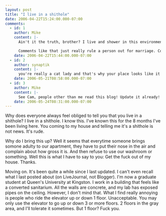 ```yaml
---
layout: post
title: "I live in a shithole"
date: 2006-04-22T15:24:00.000-07:00
comments:
  - id: 1
    author: Mike
    content: |-
      Ain't it the truth, brother? I live and shower in this environment every day, and I don't give it a second thought.

      Comments like that just really rule a person out for marriage. Could you in a million years get married to some harpy that complains about every last thing?
    date: 2006-04-22T15:44:00.000-07:00
  - id: 2
    author: synaptik
    content: |-
      you're really a cat lady and that's why your place looks like it has the squalor and putrid feces buildup from 50 cats. someone should call the fucking humane society on you crazy cat ladies.
    date: 2006-05-21T08:58:00.000-07:00
  - id: 3
    author: Mike
    content: |-
      See Cam, people other than me read this blog! Update it already!
    date: 2006-05-24T08:31:00.000-07:00
---
```


Why does everyone always feel obliged to tell you that you live in a shithole? I live in a shithole. I know this. I've known this for the 8 months I've been living here. You coming to my house and telling me it's a shithole is not news. It's rude.

Why do I bring this up? Well it seems that everytime someone brings somone adulty to our apartment, they have to put their nose in the air and complain about how gross it is. And then refuse to use our washroom or something. Well this is what I have to say to you:
Get the fuck out of my house.
Thanks.

Moving on. It's been quite a while since I last updated. I can't even recall what I last posted about (on LiveJournal, not Blogger). I'm now a graduate student at Queen's University at Kingston. I work in a building that feels like a converted sanitarium. All the walls are concrete, and my lab has exposed pipes on the ceiling. However, I don't mind that. What I find really annoying is people who ride the elevator up or down 1 floor. Unacceptable. You may only use the elevator to go up or down 3 or more floors. 2 floors in the gray area, and I'll tolerate it sometimes. But 1 floor? Fuck you.
